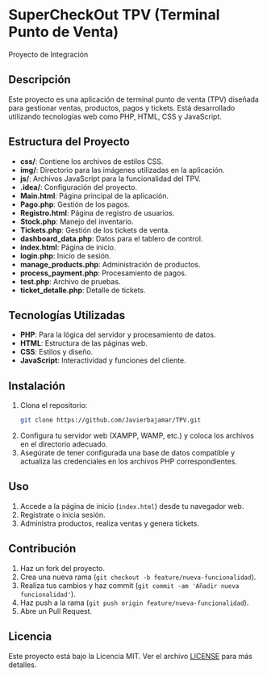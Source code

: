 
# SuperCheckOut TPV (Terminal Punto de Venta)

Proyecto de Integración

## Descripción

Este proyecto es una aplicación de terminal punto de venta (TPV) diseñada para gestionar ventas, productos, pagos y tickets. Está desarrollado utilizando tecnologías web como PHP, HTML, CSS y JavaScript.

## Estructura del Proyecto

- **css/**: Contiene los archivos de estilos CSS.
- **img/**: Directorio para las imágenes utilizadas en la aplicación.
- **js/**: Archivos JavaScript para la funcionalidad del TPV.
- **.idea/**: Configuración del proyecto.
- **Main.html**: Página principal de la aplicación.
- **Pago.php**: Gestión de los pagos.
- **Registro.html**: Página de registro de usuarios.
- **Stock.php**: Manejo del inventario.
- **Tickets.php**: Gestión de los tickets de venta.
- **dashboard_data.php**: Datos para el tablero de control.
- **index.html**: Página de inicio.
- **login.php**: Inicio de sesión.
- **manage_products.php**: Administración de productos.
- **process_payment.php**: Procesamiento de pagos.
- **test.php**: Archivo de pruebas.
- **ticket_detalle.php**: Detalle de tickets.

## Tecnologías Utilizadas

- **PHP**: Para la lógica del servidor y procesamiento de datos.
- **HTML**: Estructura de las páginas web.
- **CSS**: Estilos y diseño.
- **JavaScript**: Interactividad y funciones del cliente.

## Instalación

1. Clona el repositorio:
    ```bash
    git clone https://github.com/Javierbajamar/TPV.git
    ```
2. Configura tu servidor web (XAMPP, WAMP, etc.) y coloca los archivos en el directorio adecuado.
3. Asegúrate de tener configurada una base de datos compatible y actualiza las credenciales en los archivos PHP correspondientes.

## Uso

1. Accede a la página de inicio (`index.html`) desde tu navegador web.
2. Regístrate o inicia sesión.
3. Administra productos, realiza ventas y genera tickets.

## Contribución

1. Haz un fork del proyecto.
2. Crea una nueva rama (`git checkout -b feature/nueva-funcionalidad`).
3. Realiza tus cambios y haz commit (`git commit -am 'Añadir nueva funcionalidad'`).
4. Haz push a la rama (`git push origin feature/nueva-funcionalidad`).
5. Abre un Pull Request.

## Licencia

Este proyecto está bajo la Licencia MIT. Ver el archivo [LICENSE](LICENSE) para más detalles.
